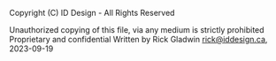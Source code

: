 Copyright (C) ID Design - All Rights Reserved
 
Unauthorized copying of this file, via any medium is strictly prohibited
Proprietary and confidential
Written by Rick Gladwin <rick@iddesign.ca>, 2023-09-19


